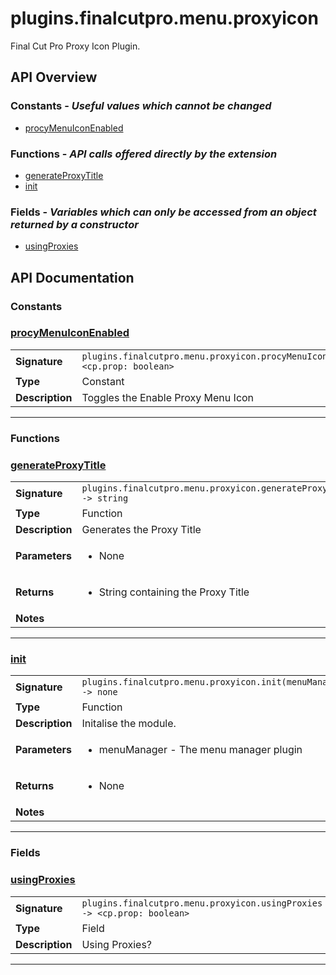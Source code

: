 # plugins.finalcutpro.menu.proxyicon

Final Cut Pro Proxy Icon Plugin.

## API Overview
### **Constants** - _Useful values which cannot be changed_
 * [procyMenuIconEnabled](#procymenuiconenabled)

### **Functions** - _API calls offered directly by the extension_
 * [generateProxyTitle](#generateproxytitle)
 * [init](#init)

### **Fields** - _Variables which can only be accessed from an object returned by a constructor_
 * [usingProxies](#usingproxies)


## API Documentation

### Constants


### [procyMenuIconEnabled](#procymenuiconenabled)

|                                             |                                                                                     |
| --------------------------------------------|-------------------------------------------------------------------------------------|
| **Signature**                               | `plugins.finalcutpro.menu.proxyicon.procyMenuIconEnabled <cp.prop: boolean>`                                                                    |
| **Type**                                    | Constant                                                                     |
| **Description**                             | Toggles the Enable Proxy Menu Icon                                                                     |

---
### Functions


### [generateProxyTitle](#generateproxytitle)

|                                             |                                                                                     |
| --------------------------------------------|-------------------------------------------------------------------------------------|
| **Signature**                               | `plugins.finalcutpro.menu.proxyicon.generateProxyTitle() -> string`                                                                    |
| **Type**                                    | Function                                                                     |
| **Description**                             | Generates the Proxy Title                                                                     |
| **Parameters**                              | <ul><li>None</li></ul> |
| **Returns**                                 | <ul><li>String containing the Proxy Title</li></ul>          |
| **Notes**                                   | <ul></ul>                |

---

### [init](#init)

|                                             |                                                                                     |
| --------------------------------------------|-------------------------------------------------------------------------------------|
| **Signature**                               | `plugins.finalcutpro.menu.proxyicon.init(menuManager) -> none`                                                                    |
| **Type**                                    | Function                                                                     |
| **Description**                             | Initalise the module.                                                                     |
| **Parameters**                              | <ul><li>menuManager - The menu manager plugin</li></ul> |
| **Returns**                                 | <ul><li>None</li></ul>          |
| **Notes**                                   | <ul></ul>                |

---
### Fields


### [usingProxies](#usingproxies)

|                                             |                                                                                     |
| --------------------------------------------|-------------------------------------------------------------------------------------|
| **Signature**                               | `plugins.finalcutpro.menu.proxyicon.usingProxies -> <cp.prop: boolean>`                                                                    |
| **Type**                                    | Field                                                                     |
| **Description**                             | Using Proxies?                                                                     |

---
